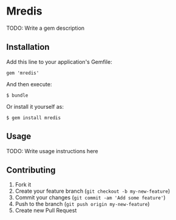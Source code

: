 # Mredis

TODO: Write a gem description

## Installation

Add this line to your application's Gemfile:

    gem 'mredis'

And then execute:

    $ bundle

Or install it yourself as:

    $ gem install mredis

## Usage

TODO: Write usage instructions here

## Contributing

1. Fork it
2. Create your feature branch (`git checkout -b my-new-feature`)
3. Commit your changes (`git commit -am 'Add some feature'`)
4. Push to the branch (`git push origin my-new-feature`)
5. Create new Pull Request
